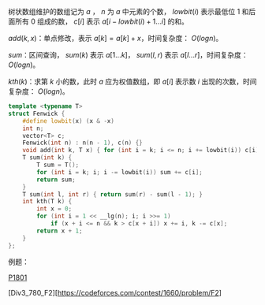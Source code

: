 树状数组维护的数组记为 $a$ ， $n$ 为 $a$ 中元素的个数， $lowbit(i)$ 表示最低位 $1$ 和后面所有 $0$ 组成的数， $c[i]$ 表示 $a[i-lowbit(i)+1...i]$ 的和。

$add(k, x)$：单点修改，表示 $a[k]=a[k]+x$，时间复杂度： $O(logn)$。

$sum$：区间查询， $sum(k)$ 表示 $a[1...k]$， $sum(l, r)$ 表示 $a[l...r]$，时间复杂度： $O(logn)$。

$kth(k)$：求第 $k$ 小的数，此时 $a$ 应为权值数组，即 $a[i]$ 表示数 $i$ 出现的次数，时间复杂度： $O(logn)$。

```c++
template <typename T>
struct Fenwick {
    #define lowbit(x) (x & -x)
    int n;
    vector<T> c;
    Fenwick(int n) : n(n - 1), c(n) {}
    void add(int k, T x) { for (int i = k; i <= n; i += lowbit(i)) c[i] += x; }
    T sum(int k) {
        T sum = T();
        for (int i = k; i; i -= lowbit(i)) sum += c[i];
        return sum;
    }
    T sum(int l, int r) { return sum(r) - sum(l - 1); }
    int kth(T k) {
        int x = 0;
        for (int i = 1 << __lg(n); i; i >>= 1)
            if (x + i <= n && k > c[x + i]) x += i, k -= c[x];
        return x + 1;
    }
};
```

例题：

[P1801](https://www.luogu.com.cn/problem/P1801)

[Div3_780_F2][https://codeforces.com/contest/1660/problem/F2]
